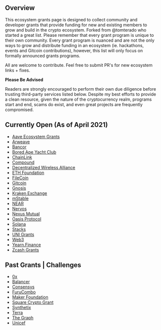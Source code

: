 ## Overview
This ecosystem grants page is designed to collect community and developer grants that provide funding for new and existing members to grow and build in the crypto ecosystem. Forked from @tomterado who started a great list. Please remember that every grant program is unique to their own community. Every grant program is nuanced and are not the only ways to grow and distribute funding in an ecosystem (ie. hackathons, events and Gitcoin contributions), however, this list will only focus on formally announced grants programs.

All are welcome to contribute. Feel free to submit PR's for new ecosystem links + fixes.

**Please Be Advised**

Readers are strongly encouraged to perform their own due diligence before trusting third-party services listed below. Despite my best efforts to provide a clean resource, given the nature of the cryptocurrency realm, programs start and end, scams do exist, and even great projects are frequently compromised.

## Currently Open (As of April 2021)
- [Aave Ecosystem Grants](https://medium.com/aave/aave-ecosystem-grants-round-2-33e7ffed7933)
- [Arweave](https://www.arweave.org/get-involved/grants-funding)
- [Bancor](https://support.bancor.network/hc/en-us/articles/360010458140-Developer-Grant-Program-)
- [Bored Ape Yacht Club](https://boredapeyachtclub.medium.com/bored-ape-yacht-club-community-grant-program-9b32c3fbab0e)
- [ChainLink](https://chain.link/community/grants)
- [Compound](https://compoundgrants.org/)
- [Decentralized Wireless Alliance](https://dewialliance.medium.com/launching-the-dewi-grant-program-9410310129bf)
- [ETH Foundation](https://esp.ethereum.foundation/en/)
- [FileCoin](https://grants.filecoin.io/)
- [Gitcoin](https://gitcoin.co/grants/)
- [Gnosis](https://github.com/gnosis/GECO)
- [Kraken Exchange](https://www.kraken.com/en-us/features/grants)
- [mStable](https://github.com/mstable/mStable-dev-grants)
- [NEAR](https://near.org/grants/)
- [Nervos](https://www.nervos.org/developer/grants/)
- [Nexus Mutual](https://medium.com/nexus-mutual/our-community-grants-programme-is-live-cd4b10451405)
- [Oasis Protocol](https://oasisprotocol.org/ecosystem-grants)
- [Solana](https://solana.com/grants)
- [Stacks](https://github.com/stacksgov/Stacks-Grants)
- [UNI Grants](https://www.notion.so/Welcome-to-UNI-Grants-6e3e84967a984a5fb127ae749649ddc9)
- [Web3](https://docs.onflow.org/)
- [Yearn.Finance](https://gov.yearn.finance/t/september-grants-announcement/7044)
- [Zcash Grants](https://grants.zfnd.org/)

## Past Grants | Challenges
- [0x](https://0x.org/eap)
- [Balancer](https://medium.com/balancer-protocol/batch-2-of-balancer-ecosystem-fund-grants-is-now-available-c6b1bf567483)
- [Consensys](https://www.consensys.net/grants)
- [FuruCombo](https://medium.com/furucombo/furucombo-creative-challenge-9-000-in-prizes-7b7c0a9451ca)
- [Maker Foundation](https://funding.makerdao.com/)
- [Square Crypto Grant](https://medium.com/@squarecrypto/square-crypto-grants-for-everybody-93d614f5fd0e#:~:text=We%20support%20bitcoin%20by%20building,grants%20to%20BTCPayServer%20and%20ZmnSCPxj.)
- [Synthetix](https://blog.synthetix.io/synthetix-grantsdao/)
- [Terra](https://medium.com/terra-money/introducing-terra-ecosystem-grants-bd84b584e279)
- [The Graph](https://thegraph.com/blog/wave-one-funding)
- [Unicef](https://www.unicef.org/innovation/applyBlockchainCrypto)
